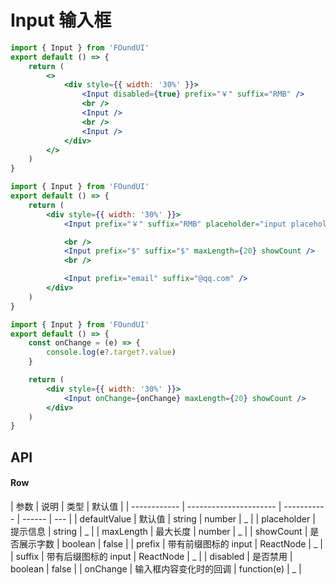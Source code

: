 # Input 输入框

```jsx
import { Input } from 'FOundUI'
export default () => {
    return (
        <>
            <div style={{ width: '30%' }}>
                <Input disabled={true} prefix="￥" suffix="RMB" />
                <br />
                <Input />
                <br />
                <Input />
            </div>
        </>
    )
}
```

```jsx
import { Input } from 'FOundUI'
export default () => {
    return (
        <div style={{ width: '30%' }}>
            <Input prefix="￥" suffix="RMB" placeholder="input placeholder" />

            <br />
            <Input prefix="$" suffix="$" maxLength={20} showCount />
            <br />

            <Input prefix="email" suffix="@qq.com" />
        </div>
    )
}
```

```jsx
import { Input } from 'FOundUI'
export default () => {
    const onChange = (e) => {
        console.log(e?.target?.value)
    }

    return (
        <div style={{ width: '30%' }}>
            <Input onChange={onChange} maxLength={20} showCount />
        </div>
    )
}
```

## API

#### Row

| 参数         | 说明                   | 类型        | 默认值 |
| ------------ | ---------------------- | ----------- | ------ | --- |
| defaultValue | 默认值                 | string      | number | \_  |
| placeholder  | 提示信息               | string      | \_     |
| maxLength    | 最大长度               | number      | \_     |
| showCount    | 是否展示字数           | boolean     | false  |
| prefix       | 带有前缀图标的 input   | ReactNode   | \_     |
| suffix       | 带有后缀图标的 input   | ReactNode   | \_     |
| disabled     | 是否禁用               | boolean     | false  |
| onChange     | 输入框内容变化时的回调 | function(e) | \_     |
